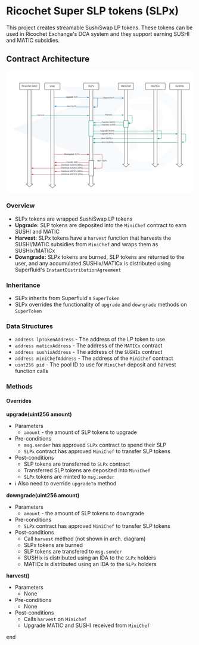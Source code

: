 # Ricochet Super SLP tokens (SLPx)
This project creates streamable SushiSwap LP tokens. These tokens can be used in Ricochet Exchange's DCA system and they support earning SUSHI and MATIC subsidies.

## Contract Architecture
![alt text](./images/architecture.png)

### Overview
* SLPx tokens are wrapped SushiSwap LP tokens
* **Upgrade:** SLP tokens are deposited into the `MiniChef` contract to earn SUSHI and MATIC
* **Harvest:** SLPx tokens have a `harvest` function that harvests the SUSHI/MATIC subsidies from `MiniChef` and wraps them as SUSHIx/MATICx
* **Downgrade:** SLPx tokens are burned, SLP tokens are returned to the user, and any accumulated SUSHIx/MATICx is distributed using Superfluid's `InstantDistributionAgreement`
### Inheritance
* SLPx inherits from Superfluid's `SuperToken`
* SLPx overrides the functionality of `upgrade` and `downgrade` methods on `SuperToken`
### Data Structures
* `address lpTokenAddress` - The address of the LP token to use
* `address maticxAddress` - The address of the `MATICx` contract
* `address sushixAddress` - The address of the `SUSHIx` contract
* `address miniChefAddress` - The address of the `MiniChef` contract
* `uint256 pid` - The pool ID to use for `MiniChef` deposit and harvest function calls
### Methods
#### Overrides
**upgrade(uint256 amount)**
* Parameters
  * `amount` - the amount of SLP tokens to upgrade
* Pre-conditions
  * `msg.sender` has approved `SLPx` contract to spend their SLP
  * `SLPx` contract has approved `MiniChef` to transfer SLP tokens
* Post-conditions
  * SLP tokens are transferred to `SLPx` contract
  * Transferred SLP tokens are deposited into `MiniChef`
  * `SLPx` tokens are minted to `msg.sender`
* :information_source: Also need to override `upgradeTo` method

**downgrade(uint256 amount)**
* Parameters
  * `amount` - the amount of SLP tokens to downgrade
* Pre-conditions
  * `SLPx` contract has approved `MiniChef` to transfer SLP tokens
* Post-conditions
  * Call `harvest` method (not shown in arch. diagram)
  * SLPx tokens are burned
  * SLP tokens are transfered to `msg.sender`
  * SUSHIx is distributed using an IDA to the `SLPx` holders
  * MATICx is distributed using an IDA to the `SLPx` holders

**harvest()**
* Parameters
  * None
* Pre-conditions
  * None
* Post-conditions
  * Calls `harvest` on `Minichef`
  * Upgrade MATIC and SUSHI received from `MiniChef`





end
